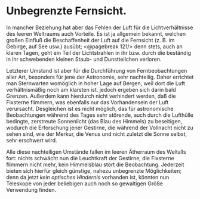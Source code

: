 Unbegrenzte Fernsicht.
======================

In mancher Beziehung hat aber das Fehlen der Luft für die
Lichtverhältnisse des leeren Weltraums auch Vorteile. Es ist ja
allgemein bekannt, welchen großen Einfluß die Beschaffenheit der
Luft auf die Fernsicht (z. B. im Gebirge, auf See usw.) ausübt;
<@pagebreak 121/> denn stets, auch an klaren Tagen, geht ein Teil der Lichtstrahlen
in ihr bzw. durch die beständig in ihr schwebenden kleinen Staub-
und Dunstteilchen verloren.

Letzterer Umstand ist aber für die Durchführung von Fernbeobachtungen
aller Art, besonders für jene der Astronomie, sehr
nachteilig. Daher errichtet man Sternwarten womöglich in hoher
Lage auf Bergen, weil dort die Luft verhältnismäßig noch am
klarsten ist. jedoch ergeben sich darin bald Grenzen. Außerdem
kann hierdurch nicht verhindert werden, daß die Fixsterne flimmern,
was ebenfalls nur das Vorhandensein der Luft verursacht.
Desgleichen ist es nicht möglich, das für astronomische Beobachtungen
während des Tages sehr störende, auch durch die
Lufthülle bedingte, zerstreute Sonnenlicht (das Blau des Himmels)
zu beseitigen, wodurch die Erforschung jener Gestirne, die während
der Vollnacht nicht zu sehen sind, wie der Merkur, die Venus
und nicht zuletzt die Sonne selbst, sehr erschwert wird.

Alle diese nachteiligen Umstände fallen im leeren Ätherraum
des Weltalls fort: nichts schwächt nun die Leuchtkraft der Gestirne,
die Fixsterne flimmern nicht mehr, kein Himmelsblau stört
die Beobachtung. Jederzeit bieten sich hierfür gleich günstige, nahezu
unbegrenzte Möglichkeiten; denn da jetzt *kein optisches Hindernis*
vorhanden ist, könnten nun Teleskope von jeder beliebigen
auch noch so gewaltigen Größe Verwendung finden.

